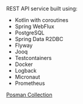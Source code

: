 REST API service built using:
* Kotlin with coroutines
* Spring WebFlux
* PostgreSQL
* Spring Data R2DBC
* Flyway
* Jooq
* Testcontainers
* Docker
* Logback
* Micronaut
* Prometheus

[Posman Collection](https://drive.google.com/file/d/1An1NNcD7O01D-G3FRicwjqHlSPfbVv-P/view?usp=sharing)

